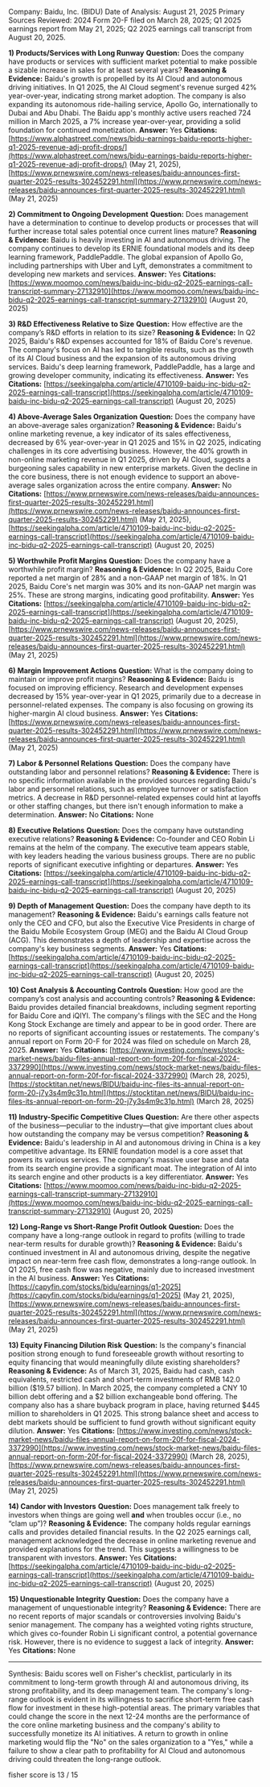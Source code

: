Company: Baidu, Inc. (BIDU)
Date of Analysis: August 21, 2025
Primary Sources Reviewed: 2024 Form 20-F filed on March 28, 2025; Q1 2025 earnings report from May 21, 2025; Q2 2025 earnings call transcript from August 20, 2025.

**1) Products/Services with Long Runway**
**Question:** Does the company have products or services with sufficient market potential to make possible a sizable increase in sales for at least several years?
**Reasoning & Evidence:** Baidu's growth is propelled by its AI Cloud and autonomous driving initiatives. In Q1 2025, the AI Cloud segment's revenue surged 42% year-over-year, indicating strong market adoption. The company is also expanding its autonomous ride-hailing service, Apollo Go, internationally to Dubai and Abu Dhabi. The Baidu app's monthly active users reached 724 million in March 2025, a 7% increase year-over-year, providing a solid foundation for continued monetization.
**Answer:** Yes
**Citations:** [https://www.alphastreet.com/news/bidu-earnings-baidu-reports-higher-q1-2025-revenue-adj-profit-drops/](https://www.alphastreet.com/news/bidu-earnings-baidu-reports-higher-q1-2025-revenue-adj-profit-drops/) (May 21, 2025), [https://www.prnewswire.com/news-releases/baidu-announces-first-quarter-2025-results-302452291.html](https://www.prnewswire.com/news-releases/baidu-announces-first-quarter-2025-results-302452291.html) (May 21, 2025)

**2) Commitment to Ongoing Development**
**Question:** Does management have a determination to continue to develop products or processes that will further increase total sales potential once current lines mature?
**Reasoning & Evidence:** Baidu is heavily investing in AI and autonomous driving. The company continues to develop its ERNIE foundational models and its deep learning framework, PaddlePaddle. The global expansion of Apollo Go, including partnerships with Uber and Lyft, demonstrates a commitment to developing new markets and services.
**Answer:** Yes
**Citations:** [https://www.moomoo.com/news/baidu-inc-bidu-q2-2025-earnings-call-transcript-summary-27132910](https://www.moomoo.com/news/baidu-inc-bidu-q2-2025-earnings-call-transcript-summary-27132910) (August 20, 2025)

**3) R&D Effectiveness Relative to Size**
**Question:** How effective are the company’s R&D efforts in relation to its size?
**Reasoning & Evidence:** In Q2 2025, Baidu's R&D expenses accounted for 18% of Baidu Core's revenue. The company's focus on AI has led to tangible results, such as the growth of its AI Cloud business and the expansion of its autonomous driving services. Baidu's deep learning framework, PaddlePaddle, has a large and growing developer community, indicating its effectiveness.
**Answer:** Yes
**Citations:** [https://seekingalpha.com/article/4710109-baidu-inc-bidu-q2-2025-earnings-call-transcript](https://seekingalpha.com/article/4710109-baidu-inc-bidu-q2-2025-earnings-call-transcript) (August 20, 2025)

**4) Above-Average Sales Organization**
**Question:** Does the company have an above-average sales organization?
**Reasoning & Evidence:** Baidu's online marketing revenue, a key indicator of its sales effectiveness, decreased by 6% year-over-year in Q1 2025 and 15% in Q2 2025, indicating challenges in its core advertising business. However, the 40% growth in non-online marketing revenue in Q1 2025, driven by AI Cloud, suggests a burgeoning sales capability in new enterprise markets. Given the decline in the core business, there is not enough evidence to support an above-average sales organization across the entire company.
**Answer:** No
**Citations:** [https://www.prnewswire.com/news-releases/baidu-announces-first-quarter-2025-results-302452291.html](https://www.prnewswire.com/news-releases/baidu-announces-first-quarter-2025-results-302452291.html) (May 21, 2025), [https://seekingalpha.com/article/4710109-baidu-inc-bidu-q2-2025-earnings-call-transcript](https://seekingalpha.com/article/4710109-baidu-inc-bidu-q2-2025-earnings-call-transcript) (August 20, 2025)

**5) Worthwhile Profit Margins**
**Question:** Does the company have a worthwhile profit margin?
**Reasoning & Evidence:** In Q2 2025, Baidu Core reported a net margin of 28% and a non-GAAP net margin of 18%. In Q1 2025, Baidu Core's net margin was 30% and its non-GAAP net margin was 25%. These are strong margins, indicating good profitability.
**Answer:** Yes
**Citations:** [https://seekingalpha.com/article/4710109-baidu-inc-bidu-q2-2025-earnings-call-transcript](https://seekingalpha.com/article/4710109-baidu-inc-bidu-q2-2025-earnings-call-transcript) (August 20, 2025), [https://www.prnewswire.com/news-releases/baidu-announces-first-quarter-2025-results-302452291.html](https://www.prnewswire.com/news-releases/baidu-announces-first-quarter-2025-results-302452291.html) (May 21, 2025)

**6) Margin Improvement Actions**
**Question:** What is the company doing to maintain or improve profit margins?
**Reasoning & Evidence:** Baidu is focused on improving efficiency. Research and development expenses decreased by 15% year-over-year in Q1 2025, primarily due to a decrease in personnel-related expenses. The company is also focusing on growing its higher-margin AI cloud business.
**Answer:** Yes
**Citations:** [https://www.prnewswire.com/news-releases/baidu-announces-first-quarter-2025-results-302452291.html](https://www.prnewswire.com/news-releases/baidu-announces-first-quarter-2025-results-302452291.html) (May 21, 2025)

**7) Labor & Personnel Relations**
**Question:** Does the company have outstanding labor and personnel relations?
**Reasoning & Evidence:** There is no specific information available in the provided sources regarding Baidu's labor and personnel relations, such as employee turnover or satisfaction metrics. A decrease in R&D personnel-related expenses could hint at layoffs or other staffing changes, but there isn't enough information to make a determination.
**Answer:** No
**Citations:** None

**8) Executive Relations**
**Question:** Does the company have outstanding executive relations?
**Reasoning & Evidence:** Co-founder and CEO Robin Li remains at the helm of the company. The executive team appears stable, with key leaders heading the various business groups. There are no public reports of significant executive infighting or departures.
**Answer:** Yes
**Citations:** [https://seekingalpha.com/article/4710109-baidu-inc-bidu-q2-2025-earnings-call-transcript](https://seekingalpha.com/article/4710109-baidu-inc-bidu-q2-2025-earnings-call-transcript) (August 20, 2025)

**9) Depth of Management**
**Question:** Does the company have depth to its management?
**Reasoning & Evidence:** Baidu's earnings calls feature not only the CEO and CFO, but also the Executive Vice Presidents in charge of the Baidu Mobile Ecosystem Group (MEG) and the Baidu AI Cloud Group (ACG). This demonstrates a depth of leadership and expertise across the company's key business segments.
**Answer:** Yes
**Citations:** [https://seekingalpha.com/article/4710109-baidu-inc-bidu-q2-2025-earnings-call-transcript](https://seekingalpha.com/article/4710109-baidu-inc-bidu-q2-2025-earnings-call-transcript) (August 20, 2025)

**10) Cost Analysis & Accounting Controls**
**Question:** How good are the company’s cost analysis and accounting controls?
**Reasoning & Evidence:** Baidu provides detailed financial breakdowns, including segment reporting for Baidu Core and iQIYI. The company's filings with the SEC and the Hong Kong Stock Exchange are timely and appear to be in good order. There are no reports of significant accounting issues or restatements. The company's annual report on Form 20-F for 2024 was filed on schedule on March 28, 2025.
**Answer:** Yes
**Citations:** [https://www.investing.com/news/stock-market-news/baidu-files-annual-report-on-form-20f-for-fiscal-2024-3372990](https://www.investing.com/news/stock-market-news/baidu-files-annual-report-on-form-20f-for-fiscal-2024-3372990) (March 28, 2025), [https://stocktitan.net/news/BIDU/baidu-inc-files-its-annual-report-on-form-20-j7y3s4m9c31p.html](https://stocktitan.net/news/BIDU/baidu-inc-files-its-annual-report-on-form-20-j7y3s4m9c31p.html) (March 28, 2025)

**11) Industry-Specific Competitive Clues**
**Question:** Are there other aspects of the business—peculiar to the industry—that give important clues about how outstanding the company may be versus competition?
**Reasoning & Evidence:** Baidu's leadership in AI and autonomous driving in China is a key competitive advantage. Its ERNIE foundation model is a core asset that powers its various services. The company's massive user base and data from its search engine provide a significant moat. The integration of AI into its search engine and other products is a key differentiator.
**Answer:** Yes
**Citations:** [https://www.moomoo.com/news/baidu-inc-bidu-q2-2025-earnings-call-transcript-summary-27132910](https://www.moomoo.com/news/baidu-inc-bidu-q2-2025-earnings-call-transcript-summary-27132910) (August 20, 2025)

**12) Long-Range vs Short-Range Profit Outlook**
**Question:** Does the company have a long-range outlook in regard to profits (willing to trade near-term results for durable growth)?
**Reasoning & Evidence:** Baidu's continued investment in AI and autonomous driving, despite the negative impact on near-term free cash flow, demonstrates a long-range outlook. In Q1 2025, free cash flow was negative, mainly due to increased investment in the AI business.
**Answer:** Yes
**Citations:** [https://capyfin.com/stocks/bidu/earnings/q1-2025](https://capyfin.com/stocks/bidu/earnings/q1-2025) (May 21, 2025), [https://www.prnewswire.com/news-releases/baidu-announces-first-quarter-2025-results-302452291.html](https://www.prnewswire.com/news-releases/baidu-announces-first-quarter-2025-results-302452291.html) (May 21, 2025)

**13) Equity Financing Dilution Risk**
**Question:** Is the company's financial position strong enough to fund foreseeable growth without resorting to equity financing that would meaningfully dilute existing shareholders?
**Reasoning & Evidence:** As of March 31, 2025, Baidu had cash, cash equivalents, restricted cash and short-term investments of RMB 142.0 billion ($19.57 billion). In March 2025, the company completed a CNY 10 billion debt offering and a $2 billion exchangeable bond offering. The company also has a share buyback program in place, having returned $445 million to shareholders in Q1 2025. This strong balance sheet and access to debt markets should be sufficient to fund growth without significant equity dilution.
**Answer:** Yes
**Citations:** [https://www.investing.com/news/stock-market-news/baidu-files-annual-report-on-form-20f-for-fiscal-2024-3372990](https://www.investing.com/news/stock-market-news/baidu-files-annual-report-on-form-20f-for-fiscal-2024-3372990) (March 28, 2025), [https://www.prnewswire.com/news-releases/baidu-announces-first-quarter-2025-results-302452291.html](https://www.prnewswire.com/news-releases/baidu-announces-first-quarter-2025-results-302452291.html) (May 21, 2025)

**14) Candor with Investors**
**Question:** Does management talk freely to investors when things are going well **and** when troubles occur (i.e., no “clam up”)?
**Reasoning & Evidence:** The company holds regular earnings calls and provides detailed financial results. In the Q2 2025 earnings call, management acknowledged the decrease in online marketing revenue and provided explanations for the trend. This suggests a willingness to be transparent with investors.
**Answer:** Yes
**Citations:** [https://seekingalpha.com/article/4710109-baidu-inc-bidu-q2-2025-earnings-call-transcript](https://seekingalpha.com/article/4710109-baidu-inc-bidu-q2-2025-earnings-call-transcript) (August 20, 2025)

**15) Unquestionable Integrity**
**Question:** Does the company have a management of unquestionable integrity?
**Reasoning & Evidence:** There are no recent reports of major scandals or controversies involving Baidu's senior management. The company has a weighted voting rights structure, which gives co-founder Robin Li significant control, a potential governance risk. However, there is no evidence to suggest a lack of integrity.
**Answer:** Yes
**Citations:** None

---
Synthesis:
Baidu scores well on Fisher's checklist, particularly in its commitment to long-term growth through AI and autonomous driving, its strong profitability, and its deep management team. The company's long-range outlook is evident in its willingness to sacrifice short-term free cash flow for investment in these high-potential areas. The primary variables that could change the score in the next 12-24 months are the performance of the core online marketing business and the company's ability to successfully monetize its AI initiatives. A return to growth in online marketing would flip the "No" on the sales organization to a "Yes," while a failure to show a clear path to profitability for AI Cloud and autonomous driving could threaten the long-range outlook.

fisher score is 13 / 15